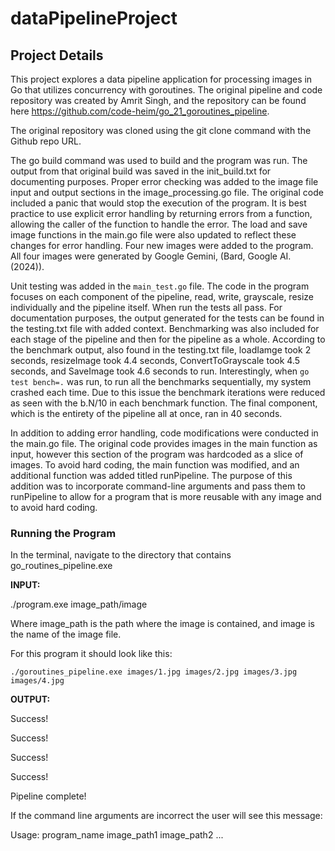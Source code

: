 # dataPipelineProject

## Project Details

This project explores a data pipeline application for processing images in Go that utilizes concurrency with goroutines. The original pipeline and code repository was created by Amrit Singh, and the repository can be found here https://github.com/code-heim/go_21_goroutines_pipeline.

The original repository was cloned using the git clone command with the Github repo URL.


The go build command was used to build and the program was run. The output from that original build was saved in the init_build.txt for documenting purposes. Proper error checking was added to the image file input and output sections in the image_processing.go file. The original code included a panic that would stop the execution of the program. It is best practice to use explicit error handling by returning errors from a function, allowing the caller of the function to handle the error. The load and save image functions in the main.go file were also updated to reflect these changes for error handling. Four new images were added to the program. All four images were generated by Google Gemini, (Bard, Google AI. (2024)).

Unit testing was added in the `main_test.go` file. The code in the program focuses on each component of the pipeline, read, write, grayscale, resize individually and the pipeline itself. When run the tests all pass. For documentation purposes, the output generated for the tests can be found in the testing.txt file with added context. Benchmarking was also included for each stage of the pipeline and then for the pipeline as a whole. According to the benchmark output, also found in the testing.txt file, loadIamge took 2 seconds, resizeImage took 4.4 seconds, ConvertToGrayscale took 4.5 seconds, and SaveImage took 4.6 seconds to run. Interestingly, when `go test bench=.` was run, to run all the benchmarks sequentially, my system crashed each time. Due to this issue the benchmark iterations were reduced as seen with the b.N/10 in each benchmark function. The final component, which is the entirety of the pipeline all at once, ran in 40 seconds.

In addition to adding error handling, code modifications were conducted in the main.go file. The original code provides images in the main function as input, however this section of the program was hardcoded as a slice of images. To avoid hard coding, the main function was modified, and an additional function was added titled runPipeline. The purpose of this addition was to incorporate command-line arguments and pass them to runPipeline to allow for a program that is more reusable with any image and to avoid hard coding.

### Running the Program
In the terminal, navigate to the directory that contains go_routines_pipeline.exe

**INPUT:**

 ./program.exe image_path/image

Where image_path is the path where the image is contained, and image is the name of the image file.

For this program it should look like this:

`./goroutines_pipeline.exe images/1.jpg images/2.jpg images/3.jpg images/4.jpg`

**OUTPUT:**

Success!

Success!

Success!

Success!

Pipeline complete!

If the command line arguments are incorrect the user will see this message:

Usage: program_name image_path1 image_path2 ...